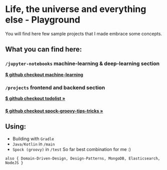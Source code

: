 # Life, the universe and everything else - Playground

You will find here few sample projects that I made embrace some concepts.

## **What you can find here:**

### `/jupyter-notebooks` machine-learning & deep-learning section
<b>[$ github checkout machine-learning](https://github.com/LukSroczynski/playgrounds/tree/master/jupyter-notebooks/machine-learning)</b>

### `/projects` frontend and backend section

<b>[$ github checkout todolist »](https://github.com/LukSroczynski/playgrounds/tree/master/projects/ToDoList)</b>

###
<b>[$ github checkout spock-groovy-tips-tricks »](https://github.com/LukSroczynski/playgrounds/tree/master/tips_tricks/tests)</b>

## Using:

* Building with `Gradle`
* `Java/Kotlin` in `/main`
* `Spock (groovy)` in `/test`
So far best combination for me :)

`also { Domain-Driven-Design, Design-Patterns, MongoDB, Elasticsearch, NodeJS }`
